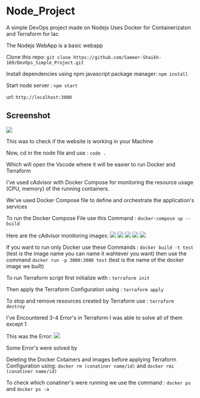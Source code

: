# Node_Project
A simple DevOps project made on Nodejs 
Uses Docker for Containerizaton and Terraform for Iac 

The Nodejs WebApp is a basic webapp

Clone this repo: ```git clone https://github.com/Sameer-Shaikh-169/DevOps_Simple_Project.git```

Install dependencies using npm javascript package manager: ```npm install```

Start node server : ```npm start```

url: ```http://localhost:3000```

## Screenshot
<img src="public/img/screenshot.png">

This was to check if the website is working in your Machine

Now, cd in the node file and use : ```code .```

Which will open the Vscode where it will be easier to run Docker and Terraform

I've used cAdvisor with Docker Compose for monitoring the resource usage (CPU, memory) of the
running containers.

We've used Docker Compose file to define and orchestrate the application's services

To run the Docker Compose File use this Command : ```docker-compose up --build```

Here are the cAdvisor monitoring images:
<img src="public/img/cAdv1.png">
<img src="public/img/cAdv2.png">
<img src="public/img/cAdv3.png">
<img src="public/img/cAdv4.png">
<img src="public/img/cAdv5.png">

If you want to run only Docker use these Commands : ```docker build -t test```  (test is the image name you can name it wahtever you want) then use the command ```docker run -p 3000:3000 test``` (test is the name of the docker image we built)

To run Terraform script first initialize with : ```terraform init```

Then apply the Terraform Configuration using : ```terraform apply```

To stop and remove resources created by Terraform use : ```terraform destroy```

I've Encountered 3-4 Error's in Terraform I was able to solve all of them except 1

This was the Error:
<img src="public/img/screenshotgit1.png">

Some Error's were solved by 

Deleting the Docker Cotainers and images before applying Terraform Configuration using: ```docker rm (conatiner name/id)``` and ```docker rmi (conatiner name/id)```

To check which conatiner's were running we use the command : ```docker ps``` and ```docker ps -a```





